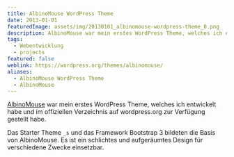 ```yaml
---
title: AlbinoMouse WordPress Theme
date: 2013-01-01
featuredImage: assets/img/20130101_albinomouse-wordpress-theme_0.png
description: AlbinoMouse war mein erstes WordPress Theme, welches ich entwickelt habe und im offiziellen Verzeichnis auf wordpress.org zur Verfügung gestellt habe.
tags:
  - Webentwicklung
  - projects
featured: false
weblink: https://wordpress.org/themes/albinomouse/
aliases:
  - AlbinoMouse WordPress Theme
  - AlbinoMouse
---
```

[AlbinoMouse](https://wordpress.org/themes/albinomouse/) war mein erstes WordPress Theme, welches ich entwickelt habe und im offiziellen Verzeichnis auf wordpress.org zur Verfügung gestellt habe.

Das Starter Theme `_s` und das Framework Bootstrap 3 bildeten die Basis von AlbinoMouse. Es ist ein schlichtes und aufgeräumtes Design für verschiedene Zwecke einsetzbar.
